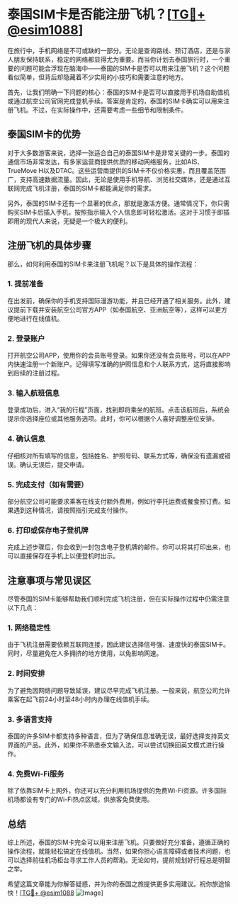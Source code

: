 # 泰国SIM卡是否能注册飞机？[[TG💪+ @esim1088](https://t.me/s/esim1088)]

在旅行中，手机网络是不可或缺的一部分。无论是查询路线、预订酒店，还是与家人朋友保持联系，稳定的网络都显得尤为重要。而当你计划去泰国旅行时，一个重要的问题可能会浮现在脑海中——泰国的SIM卡是否可以用来注册飞机？这个问题看似简单，但背后却隐藏着不少实用的小技巧和需要注意的地方。

首先，让我们明确一下问题的核心：泰国的SIM卡是否可以直接用于机场自助值机或通过航空公司官网完成登机手续。答案是肯定的，泰国的SIM卡确实可以用来注册飞机。不过，在实际操作中，还需要考虑一些细节和限制条件。

## 泰国SIM卡的优势

对于大多数游客来说，选择一张适合自己的泰国SIM卡是非常关键的一步。泰国的通信市场非常发达，有多家运营商提供优质的移动网络服务，比如AIS、TrueMove H以及DTAC。这些运营商提供的SIM卡不仅价格实惠，而且覆盖范围广，支持高速数据流量。因此，无论是使用手机导航、浏览社交媒体，还是通过互联网完成飞机注册，泰国的SIM卡都能满足你的需求。

另外，泰国的SIM卡还有一个显著的优点，那就是激活方便。通常情况下，你只需购买SIM卡后插入手机，按照指示输入个人信息即可轻松激活。这对于习惯于即插即用的现代人来说，无疑是一个极大的便利。

## 注册飞机的具体步骤

那么，如何利用泰国的SIM卡来注册飞机呢？以下是具体的操作流程：

### 1. 提前准备

在出发前，确保你的手机支持国际漫游功能，并且已经开通了相关服务。此外，建议提前下载并安装航空公司官方APP（如泰国航空、亚洲航空等），这样可以更方便地进行在线值机。

### 2. 登录账户

打开航空公司APP，使用你的会员账号登录。如果你还没有会员账号，可以在APP内快速注册一个新账户。记得填写准确的护照信息和个人联系方式，这将直接影响到后续的注册过程。

### 3. 输入航班信息

登录成功后，进入“我的行程”页面，找到即将乘坐的航班。点击该航班后，系统会提示你选择座位或其他服务选项。此时，你可以根据个人喜好调整座位安排。

### 4. 确认信息

仔细核对所有填写的信息，包括姓名、护照号码、联系方式等，确保没有遗漏或错误。确认无误后，提交申请。

### 5. 完成支付（如有需要）

部分航空公司可能要求乘客在线支付额外费用，例如行李托运费或餐食预订费。如果遇到这种情况，请按照指引完成支付操作。

### 6. 打印或保存电子登机牌

完成上述步骤后，你会收到一封包含电子登机牌的邮件。你可以将其打印出来，也可以直接保存在手机上以便登机时出示。

## 注意事项与常见误区

尽管泰国的SIM卡能够帮助我们顺利完成飞机注册，但在实际操作过程中仍需注意以下几点：

### 1. 网络稳定性

由于飞机注册需要依赖互联网连接，因此建议选择信号强、速度快的泰国SIM卡。同时，尽量避免在人多拥挤的地方使用，以免影响网速。

### 2. 时间安排

为了避免因网络问题导致延误，建议尽早完成飞机注册。一般来说，航空公司允许乘客在起飞前24小时至48小时内办理在线值机手续。

### 3. 多语言支持

泰国的许多SIM卡都支持多种语言，但为了确保信息准确无误，最好选择支持英文界面的产品。此外，如果你不熟悉泰文输入法，可以尝试切换回英文模式进行操作。

### 4. 免费Wi-Fi服务

除了依靠SIM卡上网外，你还可以充分利用机场提供的免费Wi-Fi资源。许多国际机场都设有专门的Wi-Fi热点区域，供旅客免费使用。

## 总结

综上所述，泰国的SIM卡完全可以用来注册飞机。只要做好充分准备，遵循正确的操作流程，就能轻松搞定在线值机。当然，如果你担心语言障碍或者技术问题，也可以选择前往机场柜台寻求工作人员的帮助。无论如何，提前规划好行程总是明智之举。

希望这篇文章能为你解答疑惑，并为你的泰国之旅提供更多实用建议。祝你旅途愉快！[[TG💪+ @esim1088](https://t.me/s/esim1088) ![Image](https://i.postimg.cc/4NQfJmqS/Snipaste-2025-05-13-00-14-12.png)]